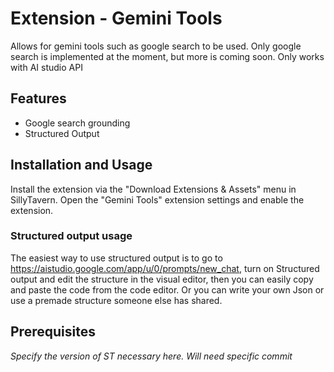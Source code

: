 # Extension - Gemini Tools

Allows for gemini tools such as google search to be used. Only google search is implemented at the moment, but more is coming soon.
Only works with AI studio API

## Features

- Google search grounding
- Structured Output

## Installation and Usage

Install the extension via the "Download Extensions & Assets" menu in SillyTavern.
Open the "Gemini Tools" extension settings and enable the extension.

### Structured output usage
The easiest way to use structured output is to go to https://aistudio.google.com/app/u/0/prompts/new_chat, turn on Structured output and edit the structure in the visual editor, then you can easily copy and paste the code from the code editor. Or you can write your own Json or use a premade structure someone else has shared.

## Prerequisites

*Specify the version of ST necessary here.*
*Will need specific commit*
